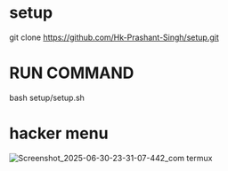 # setup
git clone https://github.com/Hk-Prashant-Singh/setup.git

# RUN COMMAND 
bash setup/setup.sh
# hacker menu 
![Screenshot_2025-06-30-23-31-07-442_com termux](https://github.com/user-attachments/assets/8e553cd3-fadc-4672-b087-e4dd32ed5e6a)

